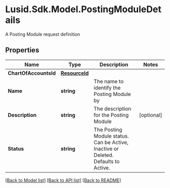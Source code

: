 # Lusid.Sdk.Model.PostingModuleDetails
A Posting Module request definition

## Properties

Name | Type | Description | Notes
------------ | ------------- | ------------- | -------------
**ChartOfAccountsId** | [**ResourceId**](ResourceId.md) |  | 
**Name** | **string** | The name to identify the Posting Module by | 
**Description** | **string** | The description for the Posting Module | [optional] 
**Status** | **string** | The Posting Module status. Can be Active, Inactive or Deleted. Defaults to Active. | 

[[Back to Model list]](../README.md#documentation-for-models) [[Back to API list]](../README.md#documentation-for-api-endpoints) [[Back to README]](../README.md)

